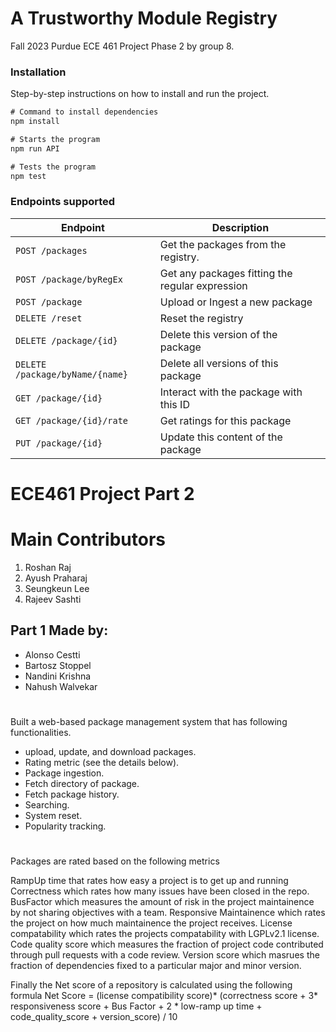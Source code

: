 # A Trustworthy Module Registry

Fall 2023 Purdue ECE 461 Project Phase 2 by group 8.


### Installation

Step-by-step instructions on how to install and run the project.

```js
# Command to install dependencies
npm install
```

```js
# Starts the program
npm run API
```

```js
# Tests the program
npm test
```


### Endpoints supported 
| Endpoint | Description |
| -------- | ----------- |
| `POST /packages` | Get the packages from the registry. |
| `POST /package/byRegEx` | Get any packages fitting the regular expression |
| `POST /package` | Upload or Ingest a new package |
| `DELETE /reset` | Reset the registry |
| `DELETE /package/{id}` | Delete this version of the package |
| `DELETE /package/byName/{name}` | Delete all versions of this package |
| `GET /package/{id}` | Interact with the package with this ID |
| `GET /package/{id}/rate` | Get ratings for this package |
| `PUT /package/{id}` | Update this content of the package |


# ECE461 Project Part 2

# Main Contributors
1. Roshan Raj
2. Ayush Praharaj
3. Seungkeun Lee
4. Rajeev Sashti

## Part 1 Made by:
- Alonso Cestti
- Bartosz Stoppel
- Nandini Krishna
- Nahush Walvekar

# 

Built a web-based package management system that has following functionalities.  
- upload, update, and download packages.  
- Rating metric (see the details below).  
- Package ingestion.  
- Fetch directory of package. 
- Fetch package history. 
- Searching. 
- System reset. 
- Popularity tracking. 

#

Packages are rated based on the following metrics  
  
RampUp time that rates how easy a project is to get up and running
Correctness which rates how many issues have been closed in the repo. 
BusFactor which measures the amount of risk in the project maintainence by not sharing objectives with a team. 
Responsive Maintainence which rates the project on how much maintainence the project receives. 
License compatability which rates the projects compatability with LGPLv2.1 license.
Code quality score which measures the fraction of project code contributed through pull requests with a code review.
Version score which masrues the fraction of dependencies fixed to a particular major and minor version.

Finally the Net score of a repository is calculated using the following formula Net Score = (license compatibility score)* (correctness score + 3* responsiveness score + Bus Factor + 2 * low-ramp up time + code_quality_score + version_score) / 10
